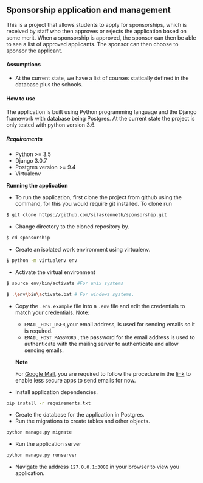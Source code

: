 ## Sponsorship application and management

This is a project that allows students to apply for sponsorships, which is received by staff who then approves or rejects the application based on some merit.
When a sponsorship is approved, the sponsor can then be able to see a list of approved applicants. The sponsor can then choose to sponsor the applicant.

#### Assumptions
- At the current state, we have a list of courses statically defined in the database plus the schools.

#### How to use
The application is built using Python programming language and the Django framework with database being Postgres.
At the current state the project is only tested with python version 3.6.
##### Requirements
 - Python >= 3.5
 - Django 3.0.7
 - Postgres version >= 9.4
 - Virtualenv

**Running the application**
- To run the application, first clone the project from github using the command, for this you would require git installed. To clone run
```bash
$ git clone https://github.com/silaskenneth/sponsorship.git
```
- Change directory to the cloned repository by.
```bash
$ cd sponsorship
```
- Create an isolated work environment using virtualenv.
```bash
$ python -m virtualenv env
```
- Activate the virtual environment
```bash
$ source env/bin/activate #For unix systems
```
```bash
$ .\env\bin\activate.bat # For windows systems.
```


- Copy the `.env.example` file into a `.env` file and edit the credentials to match your credentials.
Note: 
   - `EMAIL_HOST_USER`,your email address, is used for sending emails so it is required.
   - `EMAIL_HOST_PASSWORD` , the password for the email address is used to authenticate with the mailing server to 
   authenticate and allow sending emails.
   
   **Note**
   
   For [Google Mail](https://gmail.com), you are required to follow the procedure in the [link](https://myaccount.google.com/lesssecureapps) to enable less secure apps to send emails for now.
- Install application dependencies.
```bash
pip install -r requirements.txt
```
- Create the database for the application in Postgres.
- Run the migrations to create tables and other objects.
```bash
python manage.py migrate
```
- Run the application server
```bash
python manage.py runserver
```
- Navigate the address `127.0.0.1:3000` in your browser to view you application.